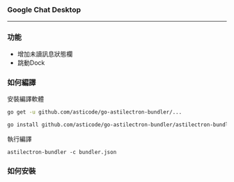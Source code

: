 ### Google Chat Desktop

---

### 功能
* 增加未讀訊息狀態欄
* 跳動Dock

### 如何編譯

安裝編譯軟體
```sh
go get -u github.com/asticode/go-astilectron-bundler/...

go install github.com/asticode/go-astilectron-bundler/astilectron-bundler
```

執行編譯
```
astilectron-bundler -c bundler.json
```

### 如何安裝

